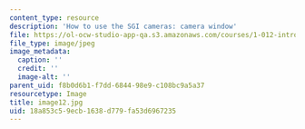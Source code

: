 ```yaml
---
content_type: resource
description: 'How to use the SGI cameras: camera window'
file: https://ol-ocw-studio-app-qa.s3.amazonaws.com/courses/1-012-introduction-to-civil-engineering-design-spring-2002/18a853c59ecb1638d779fa53d6967235_image12.jpg
file_type: image/jpeg
image_metadata:
  caption: ''
  credit: ''
  image-alt: ''
parent_uid: f8b0d6b1-f7dd-6844-98e9-c108bc9a5a37
resourcetype: Image
title: image12.jpg
uid: 18a853c5-9ecb-1638-d779-fa53d6967235
---
```


